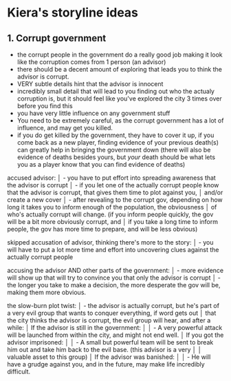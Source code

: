 



# Kiera's storyline ideas

## 1. Corrupt government

- the corrupt people in the government do a really good job making it look like the corruption
    comes from 1 person (an advisor)
- there should be a decent amount of exploring that leads you to think the advisor is corrupt.
- VERY subtle details hint that the advisor is innocent
- incredibly small detail that will lead to you finding out who the actualy corruption is,
    but it should feel like you've explored the city 3 times over before you find this
- you have very little influence on any government stuff
- You need to be extremely careful, as the corrupt government has a lot of influence, and may get you killed.
- if you do get killed by the government, they have to cover it up, if you come back as a new player, finding
    evidence of your previous death(s) can greatly help in bringing the government down (there will also be evidence of
    deaths besides yours, but *your* death should be what lets you as a player know that you can find evidence of deaths)

accused advisor:
│ - you have to put effort into spreading awareness that the advisor is corrupt
│ - if you let one of the actually corrupt people know that the advisor is corrupt, that gives them time to plot against you,
│     and/or create a new cover
│ - after revealing to the corrupt gov, depending on how long it takes you to inform enough of the population, the obviousness
│     of who's actually corrupt will change. (if you inform people quickly, the gov will be a bit more obviously corrupt, and
│     if you take a long time to inform people, the gov has more time to prepare, and will be less obvious)

skipped accusation of advisor, thinking there's more to the story:
│ - you will have to put a lot more time and effort into uncovering clues against the actually corrupt people

accusing the advisor AND other parts of the government:
│ - more evidence will show up that will try to convince you that only the advisor is corrupt
│ - the longer you take to make a decision, the more desperate the gov will be, making them more obvious.

the slow-burn plot twist:
│ - the advisor is actually corrupt, but he's part of a very evil group that wants to conquer everything, if word gets out
│     that the city thinks the advisor is corrupt, the evil group will hear, and after a while:
│ If the advisor is still in the government:
│ │ - A very powerful attack will be launched from within the city, and might not end well.
│ If you got the advisor imprisoned:
│ │ - A small but powerful team will be sent to break him out and take him back to the evil base. (this advisor is a very
│ │     valuable asset to this group)
│ If the advisor was banished:
│ │ - He will have a grudge against you, and in the future, may make life incredibly difficult.


